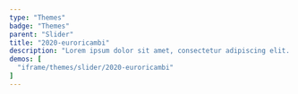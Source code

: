 ```yaml
---
type: "Themes"
badge: "Themes"
parent: "Slider"
title: "2020-euroricambi"
description: "Lorem ipsum dolor sit amet, consectetur adipiscing elit. Nunc tempus laoreet leo sit amet iaculis."
demos: [
  "iframe/themes/slider/2020-euroricambi"
]
---
```

